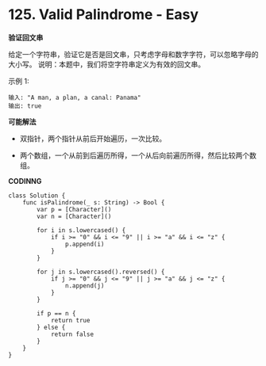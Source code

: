 # 125. Valid Palindrome - Easy

**验证回文串**

给定一个字符串，验证它是否是回文串，只考虑字母和数字字符，可以忽略字母的大小写。
说明：本题中，我们将空字符串定义为有效的回文串。

示例 1:
```
输入: "A man, a plan, a canal: Panama"
输出: true
```
**可能解法**
- 双指针，两个指针从前后开始遍历，一次比较。

- 两个数组，一个从前到后遍历所得，一个从后向前遍历所得，然后比较两个数组。

**CODINNG**

```
class Solution {
    func isPalindrome(_ s: String) -> Bool {
        var p = [Character]()
        var n = [Character]()

        for i in s.lowercased() {
            if i >= "0" && i <= "9" || i >= "a" && i <= "z" {
                p.append(i)
            }
        }

        for j in s.lowercased().reversed() {
            if j >= "0" && j <= "9" || j >= "a" && j <= "z" {
                n.append(j)
            }
        }

        if p == n {
            return true
        } else {
            return false
        }
    }
}
```
